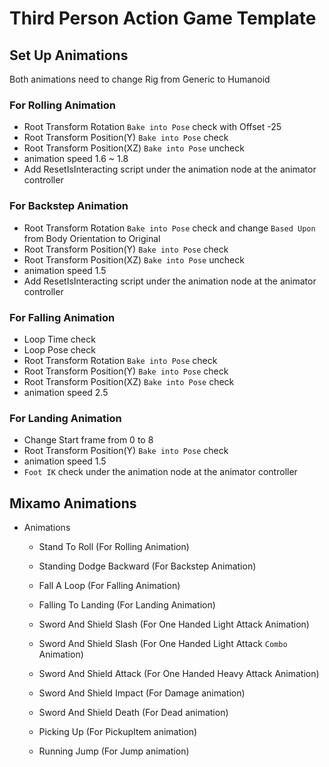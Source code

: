 # Third Person Action Game Template

## Set Up Animations
Both animations need to change Rig from Generic to Humanoid

### For Rolling Animation
* Root Transform Rotation `Bake into Pose` check with Offset -25
* Root Transform Position(Y) `Bake into Pose` check
* Root Transform Position(XZ) `Bake into Pose` uncheck
* animation speed 1.6 ~ 1.8
* Add ResetIsInteracting script under the animation node at the animator controller

### For Backstep Animation
* Root Transform Rotation `Bake into Pose` check and change `Based Upon` from Body Orientation to Original
* Root Transform Position(Y) `Bake into Pose` check
* Root Transform Position(XZ) `Bake into Pose` uncheck
* animation speed 1.5
* Add ResetIsInteracting script under the animation node at the animator controller

### For Falling Animation
* Loop Time check
* Loop Pose check
* Root Transform Rotation `Bake into Pose` check
* Root Transform Position(Y) `Bake into Pose` check
* Root Transform Position(XZ) `Bake into Pose` check
* animation speed 2.5

### For Landing Animation
* Change Start frame from 0 to 8
* Root Transform Position(Y) `Bake into Pose` check
* animation speed 1.5
* `Foot IK` check under the animation node at the animator controller

## Mixamo Animations
* Animations
  * Stand To Roll (For Rolling Animation)
  * Standing Dodge Backward (For Backstep Animation)
  * Fall A Loop (For Falling Animation)
  * Falling To Landing (For Landing Animation)

  * Sword And Shield Slash (For One Handed Light Attack Animation)
  * Sword And Shield Slash (For One Handed Light Attack `Combo` Animation)
  * Sword And Shield Attack (For One Handed Heavy Attack Animation)

  * Sword And Shield Impact (For Damage animation)
  * Sword And Shield Death (For Dead animation)

  * Picking Up (For PickupItem animation)
  * Running Jump (For Jump animation)